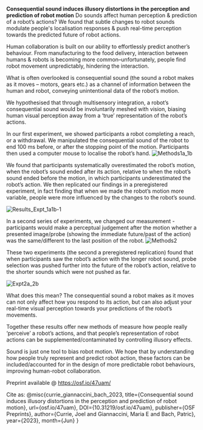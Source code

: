 **Consequential sound induces illusory distortions in the perception and prediction of robot motion**
Do sounds affect human perception & prediction of a robot’s actions? We found that subtle changes to robot sounds modulate people's localisation responses & push real-time perception towards the predicted future of robot actions.

Human collaboration is built on our ability to effortlessly predict another’s behaviour. From manufacturing to the food delivery, interaction between humans & robots is becoming more common–unfortunately, people find robot movement unpredictably, hindering the interaction.

What is often overlooked is consequential sound (the sound a robot makes as it moves – motors, gears etc.) as a channel of information between the human and robot, conveying unintentional data of the robot’s motion. 

We hypothesised that through multisensory integration, a robot’s consequential sound would be involuntarily meshed with vision, biasing human visual perception away from a ‘true’ representation of the robot’s actions.

In our first experiment, we showed participants a robot completing a reach, or a withdrawal. We manipulated the consequential sound of the robot to end 100 ms before, or after the stopping point of the motion. Participants then used a computer mouse to localise the robot’s hand.
![Methods1a_1b](https://github.com/jwgcurrie/Robot-action-perception-consequential-sound/assets/26251353/00ce1479-0528-4a3d-aa12-a7d8cdbb1403)

We found that participants systematically overestimated the robot’s motion, when the robot’s sound ended after its action, relative to when the robot’s sound ended before the motion, in which participants underestimated the robot’s action. 
We then replicated our findings in a preregistered experiment, in fact finding that when we made the robot’s motion more variable, people were more influenced by the changes to the robot’s sound. 

![Results_Expt_1a1b-1](https://github.com/jwgcurrie/Robot-action-perception-consequential-sound/assets/26251353/43f44c0e-3f89-4cdc-a631-3f1859bfcf74)

In a second series of experiments, we changed our measurement - participants would make a perceptual judgement after the motion whether a presented image/probe (showing the immediate future/past of the action) was the same/different to the last position of the robot. 
![Methods2](https://github.com/jwgcurrie/Robot-action-perception-consequential-sound/assets/26251353/4bf53876-0402-4939-a1e4-334d2091dee4)

These two experiments (the second a preregistered replication) found that when participants saw the robot’s action with the longer robot sound, probe selection was pushed further into the future of the robot’s action, relative to the shorter sounds which were not pushed as far.

![Expt2a_2b](https://github.com/jwgcurrie/Robot-action-perception-consequential-sound/assets/26251353/c259dd3b-e7ea-4853-9e81-4517b2f6547c)



What does this mean? The consequential sound a robot makes as it moves can not only affect how you respond to its action, but can also adjust your real-time visual perception towards your predictions of the robot’s movements. 

Together these results offer new methods of measure how people really ‘perceive’ a robot’s actions, and that people’s representation of robot actions can be supplemented/contaminated by controlling illusory effects.

Sound is just one tool to bias robot motion. We hope that by understanding how people truly represent and predict robot action, these factors can be included/accounted for in the design of more predictable robot behaviours, improving human-robot collaboration.  

Preprint available @ https://osf.io/47uam/

Cite as:
@misc{currie_giannaccini_bach_2023,
 title={Consequential sound induces illusory distortions in the perception and prediction of robot motion},
 url={osf.io/47uam},
 DOI={10.31219/osf.io/47uam},
 publisher={OSF Preprints},
 author={Currie, Joel and Giannaccini, Maria E and Bach, Patric},
 year={2023},
 month={Jun}
}
